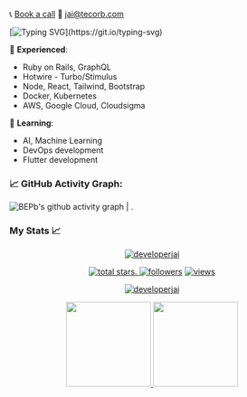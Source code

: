 📞 [Book a call](https://topmate.io/jairajput)
📧 jai@tecorb.com </br>

[![Typing SVG](https://readme-typing-svg.herokuapp.com?font=Fira+Code&weight=900&pause=1000&color=3713BF&center=true&vCenter=true&multiline=true&width=800&height=180&lines=Hi%2C+I+am+Jai+Rajput.+Welcome+to+my+profile!;I+am+working+in+Open+AI+Fine-tuning%2C+Vectors+Embeddings%2C;Vector+databases+like+Pinecone%2C+VECTORPG%2C+Redis%2C+etc.;Ruby+on+Rails%2C+Hotwire+-+Turbo%2FStimulus%2C++AWS+Services+etc.+;I+have+over+8+Years+of+industry+experience+in;developing+web+applications+and+maintenance!)](https://git.io/typing-svg)

:telescope: **Experienced**: 
- Ruby on Rails, GraphQL
- Hotwire - Turbo/Stimulus
- Node, React, Tailwind, Bootstrap
- Docker, Kubernetes
- AWS, Google Cloud, Cloudsigma

:seedling: **Learning**:
- AI, Machine Learning
- DevOps development
- Flutter development

<!--   GitHub stats graph -->
### 📈 GitHub Activity Graph:
<!-- [![Jai's github activity graph](https://github-readme-activity-graph.cyclic.app/graph?username=BEPb&theme=github-compact)](https://github.com/BEPb/github-readme-activity-graph) -->
![BEPb's github activity graph](https://github.com/developerJai/developerJai/assets/47137013/61e0f707-4af4-4d3a-82da-4fd266b38d83)
| .      

### My Stats :chart_with_upwards_trend:
<p align="center">
  <a href="https://github.com/developerJai?tab=repositories">
    <img src="https://github-profile-trophy.vercel.app/?username=developerjai&title=Commit,Followers,Repositories,Stars,PullRequest,Issues&margin-w=5" alt="developerjai" />
  </a>
</p>
<p align="center">
  <a href="https://github.com/developerjai?tab=repositories&sort=stargazers">
    <img alt="total stars" title="Total stars on GitHub" src="https://custom-icon-badges.herokuapp.com/badge/dynamic/json?logo=star&color=55960c&labelColor=488207&label=Stars&style=for-the-badge&query=%24.stars&url=https://api.github-star-counter.workers.dev/user/developerjai"/>. </a>
  <a href="https://github.com/developerjai?tab=followers">
    <img alt="followers" title="Follow me on Github" src="https://custom-icon-badges.herokuapp.com/github/followers/developerjai?color=236ad3&labelColor=1155ba&style=for-the-badge&logo=person-add&label=Follow&logoColor=white"/></a>
  <a href="https://github.com/developerjai">
    <img alt="views" title="GitHub profile views" src="https://shields-io-visitor-counter.herokuapp.com/badge?page=developerjai&style=for-the-badge"/></a>
</p>
 <p align="center">
  <a href="https://github.com/developerJai?tab=repositories">
    <img title=":fire: Get streak stats for your profile at git.io/streak-stats" alt="developerjai" src="https://github-readme-streak-stats.herokuapp.com/?user=developerjai&theme=monokai-metallian&hide_border=true"/>
  </a>
</p>
<p align="center">
  <a href="https://github.com/developerJai?tab=repositories">
    <img
      height="150"
      src="https://github-readme-stats.vercel.app/api?username=developerjai&count_private=true&show_icons=true&custom_title=developerjai's%20Github%20Status&theme=vision-friendly-dark"
    />
   </a>
  <a href="https://github.com/developerJai?tab=repositories">
    <img
      height="150"
      src="https://github-readme-stats.vercel.app/api/top-langs/?username=developerjai&layout=compact&theme=vision-friendly-dark" />
  </a>
</p>
